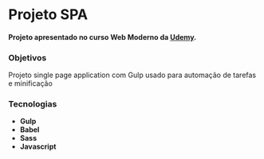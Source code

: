 <h1>Projeto SPA</h1>
<h4>Projeto apresentado no curso Web Moderno da <strong><a href="https://www.udemy.com/course/curso-web/" target="_blank">Udemy</a></strong>.</h4> 

<h3>Objetivos</h3>

<p>Projeto single page application com Gulp usado para automação de tarefas e minificação</p>

<h3>Tecnologias</h3>
<ul>
    <li><strong>Gulp</li>
    <li><strong>Babel</li>
    <li><strong>Sass</li>
    <li><strong>Javascript</li>
</ul>